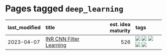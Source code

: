 # Pages tagged `deep_learning`

|last_modified|title|est. idea maturity|tags
|:---|:---|---:|:---|
|2023-04-07|[INR CNN Filter Learning](../INR_CNN_filter_learning.md)|526|[![](https://img.shields.io/badge/tag-CNN-35d2ce)](../tags/CNN.md) [![](https://img.shields.io/badge/tag-INR-8e95e2)](../tags/INR.md) [![](https://img.shields.io/badge/tag-deep_learning-be4650)](../tags/deep_learning.md) [![](https://img.shields.io/badge/tag-experimental-4db4d2)](../tags/experimental.md) [![](https://img.shields.io/badge/tag-filter_learning-3f3dc3)](../tags/filter_learning.md)|